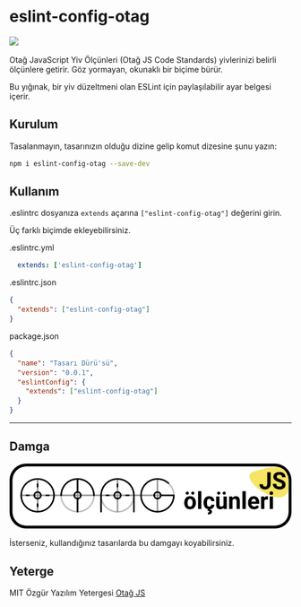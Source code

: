 # eslint-config-otag

![](./arma.svg)

Otağ JavaScript Yiv Ölçünleri (Otağ JS Code Standards) yivlerinizi belirli ölçünlere getirir. Göz yormayan, okunaklı bir biçime bürür.

Bu yığınak, bir yiv düzeltmeni olan ESLint için paylaşılabilir ayar belgesi içerir.

## Kurulum

Tasalanmayın, tasarınızın olduğu dizine gelip komut dizesine şunu yazın:

```bash
npm i eslint-config-otag --save-dev
```

## Kullanım

.eslintrc dosyanıza `extends` açarına `["eslint-config-otag"]` değerini girin.

Üç farklı biçimde ekleyebilirsiniz.

.eslintrc.yml
```yaml
  extends: ['eslint-config-otag']
```

.eslintrc.json
```json
{
  "extends": ["eslint-config-otag"]
}
```

package.json
```json
{
  "name": "Tasarı Dürü'sü",
  "version": "0.0.1",
  "eslintConfig": {
    "extends": ["eslint-config-otag"]
  }
}
```

- - - -

## Damga

<img src="./damga.svg">

İsterseniz, kullandığınız tasarılarda bu damgayı koyabilirsiniz.

## Yeterge

MIT Özgür Yazılım Yetergesi [Otağ JS](http://otagjs.org)
